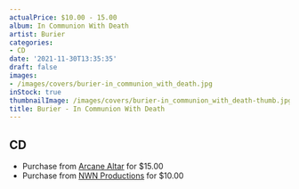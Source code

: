 ```yaml
---
actualPrice: $10.00 - 15.00
album: In Communion With Death
artist: Burier
categories:
- CD
date: '2021-11-30T13:35:35'
draft: false
images:
- /images/covers/burier-in_communion_with_death.jpg
inStock: true
thumbnailImage: /images/covers/burier-in_communion_with_death-thumb.jpg
title: Burier - In Communion With Death
---
```


## CD
* Purchase from [Arcane Altar](https://arcanealtar.bigcartel.com/product/burier-in-communion-with-death-cd) for $15.00
* Purchase from [NWN Productions](http://shop.nwnprod.com/index.php?route=product/product&path=93&product_id=14471&sort=pd.name&order=ASC) for $10.00
